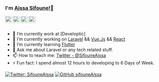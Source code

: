 ### I'm [Aissa Sifoune!](https://twitter.com/SifouneAissa)👋

<a href="https://twitter.com/SifouneAissa">
  <img align="left" alt="Aissa's Twitter" width="22px" src="https://cdn.jsdelivr.net/npm/simple-icons@v3/icons/twitter.svg" />
</a>

<a href="https://github.com/sifouneAissa">
  <img align="left" alt="Aissa's Github" width="22px" src="https://cdn.jsdelivr.net/npm/simple-icons@v3/icons/github.svg" />
</a>
<a href="https://www.facebook.com/bob.marley.dz43">
  <img align="left" alt="Aissa's Facebook" width="22px" src="https://cdn.jsdelivr.net/npm/simple-icons@v3/icons/facebook.svg" />
</a>
<a href="https://www.youtube.com">
  <img align="left" alt="Aissa's Youtube" width="22px" src="https://cdn.jsdelivr.net/npm/simple-icons@v3/icons/youtube.svg" />
</a>
<br/>
<br/>

- 🔭 I’m currently work at [Developtic]
- 🔭 I’m currently working on [Laravel](http://laravel.com) && [Vue.Js](https://vuejs.org/) && [React](https://react.dev)
- 🌱 I’m currently learning [Flutter](https://flutter.dev/)
- 💬 Ask me about Laravel or any tech related stuff.
- 📫 How to reach me: [Twitter - @SifouneAissa](https://twitter.com/SifouneAissa)
- ⚡ Fun fact: I spend almost 12 hours to developing to 6 Days of Week.

[![Twitter: SifouneAissa](https://img.shields.io/twitter/follow/SifouneAissa?style=social)](https://twitter.com/SifouneAissa)
[![GitHub sifouneAissa](https://img.shields.io/github/followers/sifouneAissa?label=follow&style=social)](https://github.com/sifouneAissa)
